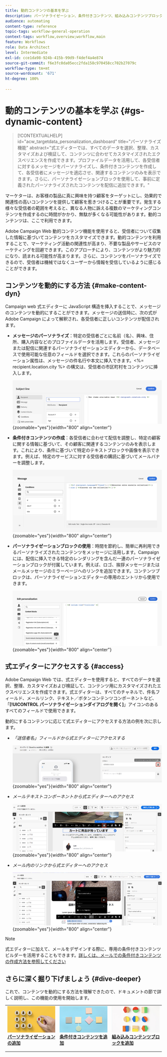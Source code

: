 ```yaml
---
title: 動的コンテンツの基本を学ぶ
description: パーソナライゼーション、条件付きコンテンツ、組み込みコンテンツブロックを使用して、コンテンツを動的にする方法を説明します。
audience: automating
content-type: reference
topic-tags: workflow-general-operation
context-tags: workflow,overview;workflow,main
feature: Workflows
role: Data Architect
level: Intermediate
exl-id: cce1da98-924b-415b-99d9-f4def4a4e874
source-git-commit: f6e3fc0da05ecc2fda158c970458cc702b27079c
workflow-type: tm+mt
source-wordcount: '671'
ht-degree: 100%

---
```


# 動的コンテンツの基本を学ぶ {#gs-dynamic-content}

>[!CONTEXTUALHELP]
>id="acw_targetdata_personalization_dashboard"
>title="パーソナライズ機能"
>abstract="式エディターでは、すべてのデータを選択、整理、カスタマイズおよび検証して、コンテンツに合わせてカスタマイズされたエクスペリエンスを作成できます。プロファイルデータを活用して、各受信者に対するメッセージをパーソナライズし、条件付きコンテンツを作成して、各受信者にメッセージを適応させ、関連するコンテンツのみを表示できます。さらに、パーソナライゼーションブロックを使用して、事前に定義されたパーソナライズされたコンテンツを配信に追加できます。"

マーケターは、お客様の製品に真に興味を持つ顧客をターゲットにし、効果的で関連性の高いコンテンツを提供して顧客を惹きつけることが重要です。発生する様々な受信者の範囲を考えると、異なる人物に訴える複数のマーケティングコンテンツを作成するのに時間がかかり、無駄が多くなる可能性があります。動的コンテンツは、ここで利用できます。

Adobe Campaign Web 動的コンテンツ機能を使用すると、受信者について収集した情報に基づいてコンテンツをカスタマイズできます。動的コンテンツを利用することで、マーケティング活動の関連性が高まり、不要な製品やサービスのマーケティングを回避できます。このアプローチにより、コンテンツがより魅力的になり、読まれる可能性が高まります。さらに、コンテンツをパーソナライズできるので、受信者は機械ではなくユーザーから情報を受信しているように感じることができます。

## コンテンツを動的にする方法 {#make-content-dyn}

Campaign web 式エディターに JavaScript 構造を挿入することで、メッセージのコンテンツを動的にすることができます。メッセージの送信時に、次の式が Adobe Campaign によって解釈され、各受信者に正しいコンテンツが配信されます。

* **メッセージのパーソナライズ**：特定の受信者ごとに名前（名）、興味、住所、購入内容などのプロファイルデータを活用します。受信者、メッセージまたは配信に関連するパーソナライゼーションエディターから、データベースで使用可能な任意のフィールドを選択できます。これらのパーソナライゼーション属性は、メッセージの件名行や本文に挿入できます。&lt;%= recipient.location.city %> の構文は、受信者の市区町村をコンテンツに挿入します。

  ![](assets/perso-subject-line.png){zoomable=&quot;yes&quot;}{width="800" align="center"}

* **条件付きコンテンツの作成**：各受信者に合わせて配信を調整し、特定の顧客に関する情報に基づいて、その顧客に関連するコンテンツのみを表示します。これにより、条件に基づいて特定のテキストブロックや画像を表示できます。例えば、特定のサービスに対する受信者の購読に基づいてメールバナーを調整します。

  ![](assets/condition-sample.png){zoomable=&quot;yes&quot;}{width="800" align="center"}

* **パーソナライゼーションブロックの使用**：時間を節約し、簡単に再利用できるパーソナライズされたコンテンツをメッセージに活用します。Campaign には、配信に挿入できる特定のレンダリングを含んだ一連のパーソナライゼーションブロックが付属しています。例えば、ロゴ、挨拶メッセージまたはメールメッセージのミラーページへのリンクを追加できます。コンテンツブロックは、パーソナライゼーションエディターの専用のエントリから使用できます。

  ![](assets/content-blocks.png){zoomable=&quot;yes&quot;}{width="800" align="center"}

## 式エディターにアクセスする {#access}

Adobe Campaign Web では、式エディターを使用すると、すべてのデータを選択、整理、カスタマイズおよび検証して、コンテンツ用にカスタマイズされたエクスペリエンスを作成できます。式エディターは、すべてのチャネルで、件名フィールド、メールリンク、テキスト／ボタンコンテンツコンポーネントなど、「**[!UICONTROL パーソナライゼーションダイアログを開く]**」アイコンのあるすべてのフィールドで使用できます。

動的にするコンテンツに応じて式エディターにアクセスする方法の例を次に示します。

* *「送信者名」フィールドから式エディターにアクセスする*

  ![](assets/expression-editor-access.png){zoomable=&quot;yes&quot;}{width="800" align="center"}

* *メールテキストコンポーネントから式エディターへのアクセス*

  ![](assets/expression-editor-access-email.png){zoomable=&quot;yes&quot;}{width="800" align="center"}

* *メール内のリンクから式エディターへのアクセス*

  ![](assets/perso-link-insert-icon.png){zoomable=&quot;yes&quot;}{width="800" align="center"}

>[!NOTE]
>
>式エディターに加えて、メールをデザインする際に、専用の条件付きコンテンツビルダーを活用することもできます。[詳しくは、メールでの条件付きコンテンツの作成方法を参照してください](conditions.md)

## さらに深く掘り下げましょう {#dive-deeper}

これで、コンテンツを動的にする方法を理解できたので、ドキュメントの節で詳しく説明し、この機能の使用を開始します。

<table style="table-layout:fixed"><tr style="border: 0;">
<td>
<a href="personalize.md">
<img alt="コンテンツのパーソナライズ" src="assets/do-not-localize/dynamic-personalization.jpg">
</a>
<div>
<a href="personalize.md"><strong>パーソナライゼーションの追加</strong></a>
</div>
<p>
</td>
<td>
<a href="conditions.md">
<img alt="リード" src="assets/do-not-localize/dynamic-conditional.jpg">
</a>
<div><a href="conditions.md"><strong>条件付きコンテンツを追加</strong>
</div>
<p>
</td>
<td>
<a href="content-blocks.md">
<img alt="低頻度" src="assets/do-not-localize/dynamic-content-blocks.jpg">
</a>
<div>
<a href="content-blocks.md"><strong>組み込みコンテンツブロックを追加</strong></a>
</div>
<p></td>
</tr></table>

